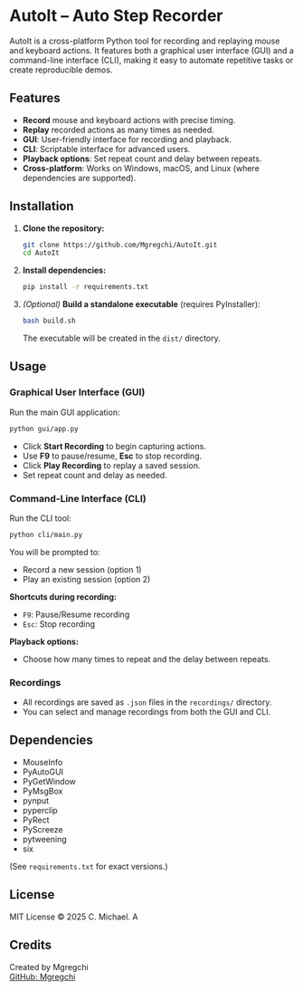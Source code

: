 # AutoIt – Auto Step Recorder

AutoIt is a cross-platform Python tool for recording and replaying mouse and keyboard actions. It features both a graphical user interface (GUI) and a command-line interface (CLI), making it easy to automate repetitive tasks or create reproducible demos.

## Features

- **Record** mouse and keyboard actions with precise timing.
- **Replay** recorded actions as many times as needed.
- **GUI**: User-friendly interface for recording and playback.
- **CLI**: Scriptable interface for advanced users.
- **Playback options**: Set repeat count and delay between repeats.
- **Cross-platform**: Works on Windows, macOS, and Linux (where dependencies are supported).

## Installation

1. **Clone the repository:**
   ```bash
   git clone https://github.com/Mgregchi/AutoIt.git
   cd AutoIt
   ```

2. **Install dependencies:**
   ```bash
   pip install -r requirements.txt
   ```

3. *(Optional)* **Build a standalone executable** (requires PyInstaller):
   ```bash
   bash build.sh
   ```
   The executable will be created in the `dist/` directory.

## Usage

### Graphical User Interface (GUI)

Run the main GUI application:
```bash
python gui/app.py
```

- Click **Start Recording** to begin capturing actions.
- Use **F9** to pause/resume, **Esc** to stop recording.
- Click **Play Recording** to replay a saved session.
- Set repeat count and delay as needed.

### Command-Line Interface (CLI)

Run the CLI tool:
```bash
python cli/main.py
```

You will be prompted to:
- Record a new session (option 1)
- Play an existing session (option 2)

**Shortcuts during recording:**
- `F9`: Pause/Resume recording
- `Esc`: Stop recording

**Playback options:**
- Choose how many times to repeat and the delay between repeats.

### Recordings

- All recordings are saved as `.json` files in the `recordings/` directory.
- You can select and manage recordings from both the GUI and CLI.

## Dependencies

- MouseInfo
- PyAutoGUI
- PyGetWindow
- PyMsgBox
- pynput
- pyperclip
- PyRect
- PyScreeze
- pytweening
- six

(See `requirements.txt` for exact versions.)

## License

MIT License © 2025 C. Michael. A

## Credits

Created by Mgregchi  
[GitHub: Mgregchi](https://github.com/Mgregchi/AutoIt)